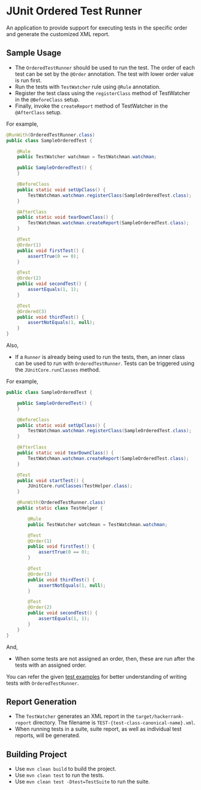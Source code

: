 # JUnit Ordered Test Runner

An application to provide support for executing tests in the specific order and generate the customized XML report.

## Sample Usage

- The `OrderedTestRunner` should be used to run the test. The order of each test can be set by the `@Order` annotation. The test with lower order value is run first.
- Run the tests with `TestWatcher` rule using `@Rule` annotation.
- Register the test class using the `registerClass` method of TestWatcher in the `@BeforeClass` setup.
- Finally, invoke the `createReport` method of TestWatcher in the `@AfterClass` setup.

For example,

```java
@RunWith(OrderedTestRunner.class)
public class SampleOrderedTest {

    @Rule
    public TestWatcher watchman = TestWatchman.watchman;

    public SampleOrderedTest() {
    }

    @BeforeClass
    public static void setUpClass() {
        TestWatchman.watchman.registerClass(SampleOrderedTest.class);
    }

    @AfterClass
    public static void tearDownClass() {
        TestWatchman.watchman.createReport(SampleOrderedTest.class);
    }

    @Test
    @Order(1)
    public void firstTest() {
        assertTrue(0 == 0);
    }

    @Test
    @Order(2)
    public void secondTest() {
        assertEquals(1, 1);
    }

    @Test
    @Ordered(3)
    public void thirdTest() {
        assertNotEquals(1, null);
    }
}
```

Also,

- If a `Runner` is already being used to run the tests, then, an inner class can be used to run with `OrderedTestRunner`. Tests can be triggered using the `JUnitCore.runClasses` method.

For example,

```java
public class SampleOrderedTest {

    public SampleOrderedTest() {
    }

    @BeforeClass
    public static void setUpClass() {
        TestWatchman.watchman.registerClass(SampleOrderedTest.class);
    }

    @AfterClass
    public static void tearDownClass() {
        TestWatchman.watchman.createReport(SampleOrderedTest.class);
    }

    @Test
    public void startTest() {
        JUnitCore.runClasses(TestHelper.class);
    }

    @RunWith(OrderedTestRunner.class)
    public static class TestHelper {

        @Rule
        public TestWatcher watchman = TestWatchman.watchman;

        @Test
        @Order(1)
        public void firstTest() {
            assertTrue(0 == 0);
        }

        @Test
        @Order(3)
        public void thirdTest() {
            assertNotEquals(1, null);
        }

        @Test
        @Order(2)
        public void secondTest() {
            assertEquals(1, 1);
        }
    }
}
```

And,

- When some tests are not assigned an order, then, these are run after the tests with an assigned order.

You can refer the given [test examples](src/test/java/com/hackerrank/test/utility) for better understanding of writing tests with `OrderedTestRunner`.

## Report Generation

- The `TestWatcher` generates an XML report in the `target/hackerrank-report` directory. The filename is `TEST-{test-class-canonical-name}.xml`.
- When running tests in a suite, suite report, as well as individual test reports, will be generated.

## Building Project

- Use `mvn clean build` to build the project.
- Use `mvn clean test` to run the tests.
- Use `mvn clean test -Dtest=TestSuite` to run the suite.
